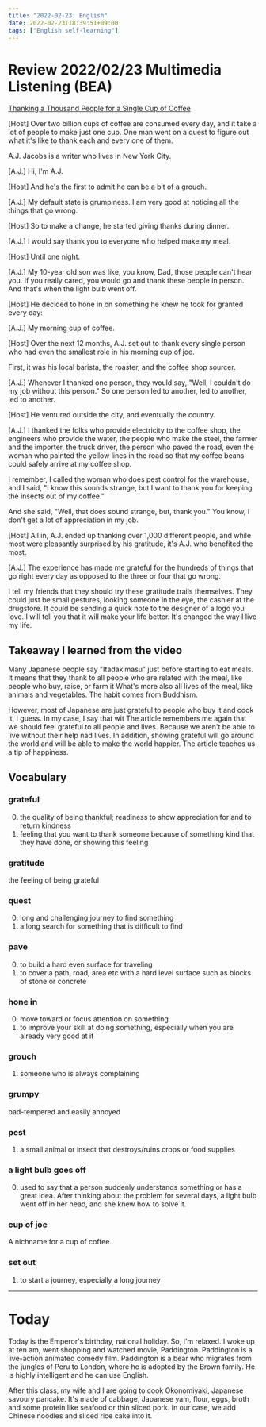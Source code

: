 ```yaml
---
title: "2022-02-23: English"
date: 2022-02-23T18:39:51+09:00
tags: ["English self-learning"]
---
```

# Review 2022/02/23 Multimedia Listening (BEA)
[Thanking a Thousand People for a Single Cup of Coffee](https://www.youtube.com/watch?v=LTN61bC5C5A)

[Host] Over two billion cups of coffee are consumed every day, and it take a lot of people to make just one cup. One man went on a quest to figure out what it's like to thank each and every one of them.

A.J. Jacobs is a writer who lives in New York City.

[A.J.] Hi, I'm A.J.

[Host] And he's the first to admit he can be a bit of a grouch.

[A.J.] My default state is grumpiness. I am very good at noticing all the things that go wrong.

[Host] So to make a change, he started giving thanks during dinner.

[A.J.] I would say thank you to everyone who helped make my meal.

[Host] Until one night.

[A.J.] My 10-year old son was like, you know, Dad, those people can't hear you. If you really cared, you would go and thank these people in person. And that's when the light bulb went off.

[Host] He decided to hone in on something he knew he took for granted every day:

[A.J.] My morning cup of coffee.

[Host] Over the next 12 months, A.J. set out to thank every single person who had even the smallest role in his morning cup of joe.

First, it was his local barista, the roaster, and the coffee shop sourcer.

[A.J.] Whenever I thanked one person, they would say, "Well, I couldn't do my job without this person."
So one person led to another, led to another, led to another.

[Host] He ventured outside the city, and eventually the country.

[A.J.] I thanked the folks who provide electricity to the coffee shop, the engineers who provide the water, the people who make the steel, the farmer and the importer, the truck driver, the person who paved the road, even the woman who painted the yellow lines in the road so that my coffee beans could safely arrive at my coffee shop.

I remember, I called the woman who does pest control for the warehouse, and I said, "I know this sounds strange, but I want to thank you for keeping the insects out of my coffee."

And she said, "Well, that does sound strange, but, thank you."
You know, I don't get a lot of appreciation in my job.

[Host] All in, A.J. ended up thanking over 1,000 different people, and while most were pleasantly surprised by his gratitude, it's A.J. who benefited the most.

[A.J.] The experience has made me grateful for the hundreds of things that go right every day as opposed to the three or four that go wrong.

I tell my friends that they should try these gratitude trails themselves. They could just be small gestures, looking someone in the eye, the cashier at the drugstore.  It could be sending a quick note to the designer of a logo you love.
I will tell you that it will make your life better. It's changed the way I live my life.

## Takeaway I learned from the video
Many Japanese people say "Itadakimasu" just before starting to eat meals.
It means that they thank to all people who are related with the meal, like people who buy, raise, or farm it
What's more also all lives of the meal, like animals and vegetables.
The habit comes from Buddhism.

However, most of Japanese are just grateful to people who buy it and cook it, I guess.
In my case, I say that wit
The article remembers me again that we should feel grateful to all people and lives.
Because we aren't be able to live without their help nad lives.
In addition, showing grateful will go around the world and will be able to make the world happier.
The article teaches us a tip of happiness.

## Vocabulary
### grateful
0. the quality of being thankful; readiness to show appreciation for and to return kindness
1. feeling that you want to thank someone because of something kind that they have done, or showing this feeling

### gratitude
the feeling of being grateful

### quest
0. long and challenging journey to find something
1. a long search for something that is difficult to find

### pave
0. to build a hard even surface for traveling
1. to cover a path, road, area etc with a hard level surface such as blocks of stone or concrete

### hone in
0. move toward or focus attention on something
1. to improve your skill at doing something, especially when you are already very good at it

### grouch
1. someone who is always complaining

### grumpy
bad-tempered and easily annoyed

### pest
1. a small animal or insect that destroys/ruins crops or food supplies

### a light bulb goes off
0. used to say that a person suddenly understands something or has a great idea. After thinking about the problem for several days, a light bulb went off in her head, and she knew how to solve it.

### cup of joe
A nichname for a cup of coffee.

### set out
1. to start a journey, especially a long journey

---
# Today
Today is the Emperor's birthday, national holiday.
So, I'm relaxed.
I woke up at ten am, went shopping and watched movie, Paddington.
Paddington is a live-action animated comedy film.
Paddington is a bear who migrates from the jungles of Peru to London, where he is adopted by the Brown family.
He is highly intelligent and he can use English.

After this class, my wife and I are going to cook Okonomiyaki, Japanese savoury pancake.
It's made of cabbage, Japanese yam, flour, eggs, broth and some protein like seafood or thin sliced pork.
In our case, we add Chinese noodles and sliced rice cake into it.
